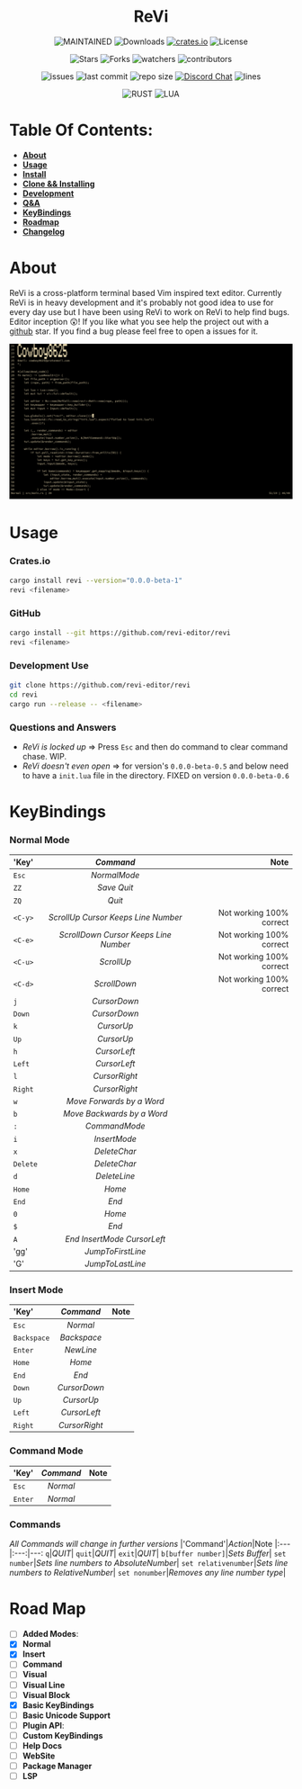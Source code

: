 <h1 align="center"> ReVi </h1>
<p align="center">
<a><img alt="MAINTAINED" src="https://img.shields.io/badge/Maintained%3F-yes-green.svg"></a>
<a><img alt="Downloads" src="https://img.shields.io/crates/d/revi"></a>
<a href="https://crates.io/crates/revi"><img alt="crates.io" src="https://img.shields.io/crates/v/revi.svg"></a>
<a><img alt="License" src="https://img.shields.io/badge/License-MIT-blue.svg"></a>
</p>
<p align="center">
<a><img alt="Stars" src="https://img.shields.io/github/stars/revi-editor/revi?style=social"></a>
<a><img alt="Forks" src="https://img.shields.io/github/forks/revi-editor/revi?style=social"></a>
<a><img alt="watchers" src="https://img.shields.io/github/watchers/revi-editor/revi?style=social"></a>
<a><img alt="contributors" src="https://img.shields.io/github/contributors/revi-editor/revi"></a>
</p>
<p align="center">
<a><img alt="issues" src="https://img.shields.io/github/issues/revi-editor/revi"></a>
<a><img alt="last commit" src="https://img.shields.io/github/last-commit/revi-editor/revi"></a>
<a><img alt="repo size" src="https://img.shields.io/github/repo-size/revi-editor/revi"></a> <a href="https://discord.gg/KwnGX8P"><img alt="Discord Chat" src="https://img.shields.io/discord/509849754155614230"></a>
<a><img alt="lines" src="https://img.shields.io/tokei/lines/github/revi-editor/revi"></a>
</p>
<p align="center">
<a><img alt="RUST" src="https://img.shields.io/badge/Rust-000000?style=for-the-badge&logo=rust&logoColor=white"></a>
<a><img alt="LUA" src="https://img.shields.io/badge/Lua-2C2D72?style=for-the-badge&logo=lua&logoColor=white"></a>
</p>

# Table Of Contents:

  - [**About**](#about)
  - [**Usage**](#usage)
  - [**Install**](#cratesio)
  - [**Clone && Installing**](#github)
  - [**Development**](#development-use)
  - [**Q&A**](#questions-and-answers)
  - [**KeyBindings**](#keybindings)
  - [**Roadmap**](#road-map)
- [**Changelog**](./CHANGELOG.md)

# About

  ReVi is a cross-platform terminal based Vim inspired text editor.
  Currently ReVi is in heavy development and it's probably not good idea to use for every day use
  but I have been using ReVi to work on ReVi to help find bugs. Editor inception 😲!
  If you like what you see help the project out with a [github](https://github.com/revi-editor/revi) star.
  If you find a bug please feel free to open a issues for it.

  <p align="center">
  <a><img alt="Image" src="./snapshots/line_numbers.png"></a>
  </p>


# Usage

### **Crates.io**
  ```sh
  cargo install revi --version="0.0.0-beta-1"
  revi <filename>
  ```
### **GitHub**
  ```sh
  cargo install --git https://github.com/revi-editor/revi
  revi <filename>
  ```

### **Development Use**
  ```sh
  git clone https://github.com/revi-editor/revi
  cd revi
  cargo run --release -- <filename>
  ```

### **Questions and Answers**

  - *ReVi is locked up* => Press `Esc` and then do command to clear command chase.  WIP.
  - *ReVi doesn't even open* => for version's `0.0.0-beta-0.5` and below need to have a `init.lua` file in the directory.  FIXED on version `0.0.0-beta-0.6`

# KeyBindings

### **Normal Mode**

  |'Key'|*Command*|Note
  |:---|:---:|---:
  `Esc`|*NormalMode*|
  `ZZ`|*Save Quit*|
  `ZQ`|*Quit*|
  `<C-y>`|*ScrollUp Cursor Keeps Line Number*|Not working 100% correct
  `<C-e>`|*ScrollDown Cursor Keeps Line Number*|Not working 100% correct
  `<C-u>`|*ScrollUp*|Not working 100% correct
  `<C-d>`|*ScrollDown*|Not working 100% correct
  `j`|*CursorDown*|
  `Down`|*CursorDown*|
  `k`|*CursorUp*|
  `Up`|*CursorUp*|
  `h`|*CursorLeft*|
  `Left`|*CursorLeft*|
  `l`|*CursorRight*|
  `Right`|*CursorRight*|
  `w`|*Move Forwards by a Word*|
  `b`|*Move Backwards by a Word*|
  `:`|*CommandMode*|
  `i`|*InsertMode*|
  `x`|*DeleteChar*|
  `Delete`|*DeleteChar*|
  `d`|*DeleteLine*|
  `Home`|*Home*|
  `End`|*End*|
  `0`|*Home*|
  `$`|*End*|
  `A`|*End InsertMode CursorLeft*|
  'gg'|*JumpToFirstLine*
  'G'|*JumpToLastLine*

### **Insert Mode**

  |'Key'|*Command*|Note
  |:---|:---:|---:
  `Esc`|*Normal*|
  `Backspace`|*Backspace*|
  `Enter`|*NewLine*|
  `Home`|*Home*|
  `End`|*End*|
  `Down`|*CursorDown*|
  `Up`|*CursorUp*|
  `Left`|*CursorLeft*|
  `Right`|*CursorRight*|

### **Command Mode**

  |'Key'|*Command*|Note
  |:---|:---:|---:
  `Esc`|*Normal*|
  `Enter`|*Normal*|

### **Commands**
  *All Commands will change in further versions*
  |'Command'|*Action*|Note
  |:---|:---:|---:
  `q`|*QUIT*|
  `quit`|*QUIT*|
  `exit`|*QUIT*|
  `b[buffer number]`|*Sets Buffer*|
  `set number`|*Sets line numbers to AbsoluteNumber*|
  `set relativenumber`|*Sets line numbers to RelativeNumber*|
  `set nonumber`|*Removes any line number type*|

# Road Map

  - [ ] **Added Modes**:
  - [X] **Normal**
  - [X] **Insert**
  - [ ] **Command**
  - [ ] **Visual**
  - [ ] **Visual Line**
  - [ ] **Visual Block**
  - [X] **Basic KeyBindings**
  - [ ] **Basic Unicode Support**
  - [ ] **Plugin API**:
  - [ ] **Custom KeyBindings**
  - [ ] **Help Docs**
  - [ ] **WebSite**
  - [ ] **Package Manager**
  - [ ] **LSP**
